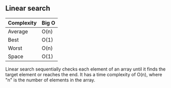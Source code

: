 ## Linear search

| Complexity | Big O        |
| ---------- | ------------ |
| Average    | O(n)         |
| Best       | O(1)         |
| Worst      | O(n)         |
| Space      | O(1)         |

Linear search sequentially checks each element of an array until it finds the target element or reaches the end. It has a time complexity of O(n), where "n" is the number of elements in the array.
